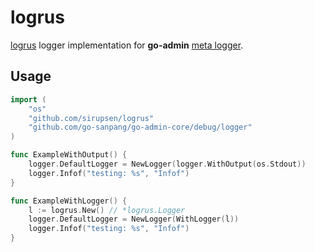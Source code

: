 # logrus

[logrus](https://github.com/sirupsen/logrus) logger implementation for __go-admin__ [meta logger](https://github.com/go-sanpang/go-admin-core/tree/master/logger).

## Usage

```go
import (
	"os"
	"github.com/sirupsen/logrus"
	"github.com/go-sanpang/go-admin-core/debug/logger"
)

func ExampleWithOutput() {
	logger.DefaultLogger = NewLogger(logger.WithOutput(os.Stdout))
	logger.Infof("testing: %s", "Infof")
}

func ExampleWithLogger() {
	l := logrus.New() // *logrus.Logger
	logger.DefaultLogger = NewLogger(WithLogger(l))
	logger.Infof("testing: %s", "Infof")
}
```

